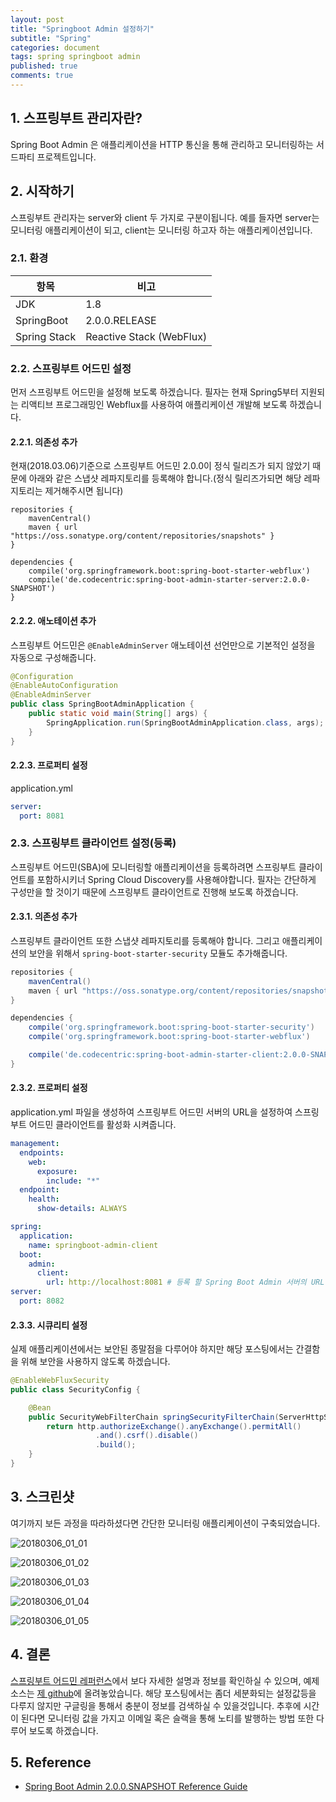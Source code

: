 ```yaml
---
layout: post
title: "Springboot Admin 설정하기"
subtitle: "Spring"
categories: document
tags: spring springboot admin
published: true
comments: true
---
```




## 1. 스프링부트 관리자란?

Spring Boot Admin 은 애플리케이션을 HTTP 통신을 통해 관리하고 모니터링하는 서드파티 프로젝트입니다.



## 2. 시작하기

스프링부트 관리자는 server와 client 두 가지로 구분이됩니다. 예를 들자면 server는 모니터링 애플리케이션이 되고, client는 모니터링 하고자 하는 애플리케이션입니다.



### 2.1. 환경

| 항목         | 비고                     |
| ------------ | ------------------------ |
| JDK          | 1.8                      |
| SpringBoot   | 2.0.0.RELEASE            |
| Spring Stack | Reactive Stack (WebFlux) |



### 2.2. 스프링부트 어드민 설정

먼저 스프링부트 어드민을 설정해 보도록 하겠습니다. 필자는 현재 Spring5부터 지원되는 리액티브 프로그래밍인 Webflux를 사용하여 애플리케이션 개발해 보도록 하겠습니다.

#### 2.2.1. 의존성 추가

현재(2018.03.06)기준으로 스프링부트 어드민 2.0.0이 정식 릴리즈가 되지 않았기 때문에 아래와 같은 스냅샷 레파지토리를 등록해야 합니다.(정식 릴리즈가되면 해당 레파지토리는 제거해주시면 됩니다)

```grad
repositories {
    mavenCentral()
	maven { url "https://oss.sonatype.org/content/repositories/snapshots" }
}

dependencies {
    compile('org.springframework.boot:spring-boot-starter-webflux')
	compile('de.codecentric:spring-boot-admin-starter-server:2.0.0-SNAPSHOT')
}
```

#### 2.2.2. 애노테이션 추가

스프링부트 어드민은 `@EnableAdminServer` 애노테이션 선언만으로 기본적인 설정을 자동으로 구성해줍니다.

```java
@Configuration
@EnableAutoConfiguration
@EnableAdminServer
public class SpringBootAdminApplication {
    public static void main(String[] args) {
        SpringApplication.run(SpringBootAdminApplication.class, args);
    }
}
```

#### 2.2.3. 프로퍼티 설정

application.yml

```yml
server:
  port: 8081
```



### 2.3. 스프링부트 클라이언트 설정(등록)

스프링부트 어드민(SBA)에 모니터링할 애플리케이션을 등록하려면 스프링부트 클라이언트를 포함하시키너 Spring Cloud Discovery를 사용해야합니다. 필자는 간단하게 구성만을 할 것이기 때문에 스프링부트 클라이언트로 진행해 보도록 하겠습니다.



#### 2.3.1. 의존성 추가

스프링부트 클라이언트 또한 스냅샷 레파지토리를 등록해야 합니다. 그리고 애플리케이션의 보안을 위해서 `spring-boot-starter-security` 모듈도 추가해줍니다.

```gradle
repositories {
	mavenCentral()
	maven { url "https://oss.sonatype.org/content/repositories/snapshots" }
}

dependencies {
	compile('org.springframework.boot:spring-boot-starter-security')
	compile('org.springframework.boot:spring-boot-starter-webflux')

	compile('de.codecentric:spring-boot-admin-starter-client:2.0.0-SNAPSHOT')
}
```



#### 2.3.2. 프로퍼티 설정

application.yml 파일을 생성하여 스프링부트 어드민 서버의 URL을 설정하여 스프링부트 어드민 클라이언트를 활성화 시켜줍니다.

```yml
management:
  endpoints:
    web:
      exposure:
        include: "*"
  endpoint:
    health:
      show-details: ALWAYS

spring:
  application:
    name: springboot-admin-client
  boot:
    admin:
      client:
        url: http://localhost:8081 # 등록 할 Spring Boot Admin 서버의 URL.
server:
  port: 8082
```



#### 2.3.3. 시큐리티 설정

실제 애플리케이션에서는 보안된 종말점을 다루어야 하지만 해당 포스팅에서는 간결함을 위해 보안을 사용하지 않도록 하겠습니다.

```java
@EnableWebFluxSecurity
public class SecurityConfig {

    @Bean
    public SecurityWebFilterChain springSecurityFilterChain(ServerHttpSecurity http) {
        return http.authorizeExchange().anyExchange().permitAll()
                   .and().csrf().disable()
                   .build();
    }
}
```



## 3. 스크린샷

여기까지 보든 과정을 따라하셨다면 간단한 모니터링 애플리케이션이 구축되었습니다. 

![20180306_01_01](wonyoungpark.github.io/images/2018/0306_01_01.png)

![20180306_01_02](wonyoungpark.github.io/images/2018/0306_01_02.png)

![20180306_01_03](wonyoungpark.github.io/images/2018/0306_01_03.png)

![20180306_01_04](wonyoungpark.github.io/images/2018/0306_01_04.png)

![20180306_01_05](wonyoungpark.github.io/images/2018/0306_01_05.png)

## 4. 결론

[스프링부트 어드민 레퍼런스](http://codecentric.github.io/spring-boot-admin/current/#_what_is_spring_boot_admin)에서 보다 자세한 설명과 정보를 확인하실 수 있으며, 예제소스는 [제 github](https://github.com/WonYoungPark/springboot-admin-sample)에 올려놓았습니다. 해당 포스팅에서는 좀더 세분화되는 설정값등을 다루지 않지만 구글링을 통해서 충분이 정보를 검색하실 수 있을것입니다. 추후에 시간이 된다면 모니터링 값을 가지고 이메일 혹은 슬랙을 통해 노티를 발행하는 방법 또한 다루어 보도록 하겠습니다.



## 5. Reference

- [Spring Boot Admin 2.0.0.SNAPSHOT Reference Guide](http://codecentric.github.io/spring-boot-admin/current/#spring-cloud-discovery-static-config)